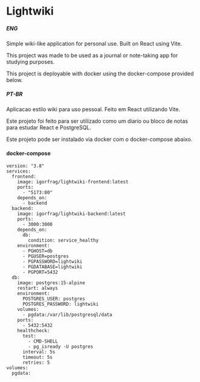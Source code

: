 # Lightwiki

##### ENG

Simple wiki-like application for personal use.
Built on React using Vite.

This project was made to be used as a journal or note-taking app for studying purposes.

This project is deployable with docker using the docker-compose provided below.

##### PT-BR

Aplicacao estilo wiki para uso pessoal.
Feito em React utilizando Vite.

Este projeto foi feito para ser utilizado como um diario ou bloco de notas para estudar React e PostgreSQL.

Este projeto pode ser instalado via docker com o docker-compose abaixo.

#### docker-compose

```
version: "3.8"
services:
  frontend:
    image: igorfrag/lightwiki-frontend:latest
    ports:
      - "5173:80"
    depends_on:
      - backend
  backend:
    image: igorfrag/lightwiki-backend:latest
    ports:
      - 3000:3000
    depends_on:
      db:
        condition: service_healthy
    environment:
      - PGHOST=db
      - PGUSER=postgres
      - PGPASSWORD=lightwiki
      - PGDATABASE=lightwiki
      - PGPORT=5432
  db:
    image: postgres:15-alpine
    restart: always
    environment:
      POSTGRES_USER: postgres
      POSTGRES_PASSWORD: lightwiki
    volumes:
      - pgdata:/var/lib/postgresql/data
    ports:
      - 5432:5432
    healthcheck:
      test:
        - CMD-SHELL
        - pg_isready -U postgres
      interval: 5s
      timeout: 5s
      retries: 5
volumes:
  pgdata:

```
